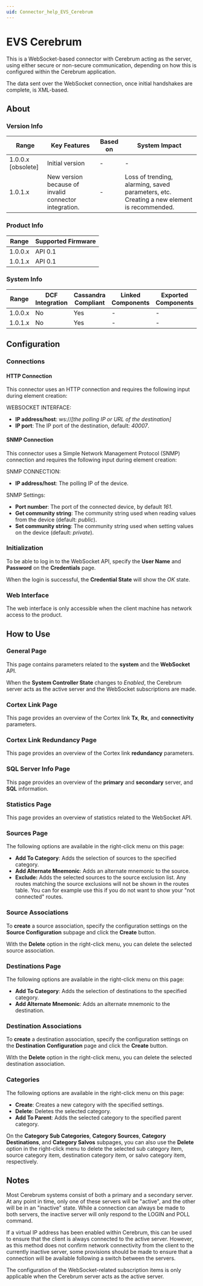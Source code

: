 ```yaml
---
uid: Connector_help_EVS_Cerebrum
---
```


# EVS Cerebrum

This is a WebSocket-based connector with Cerebrum acting as the server, using either secure or non-secure communication, depending on how this is configured within the Cerebrum application.

The data sent over the WebSocket connection, once initial handshakes are complete, is XML-based.

## About

### Version Info

| **Range**            | **Key Features**                                      | **Based on** | **System Impact**                                                                         |
|----------------------|-------------------------------------------------------|--------------|-------------------------------------------------------------------------------------------|
| 1.0.0.x \[obsolete\] | Initial version                                       | \-           | \-                                                                                        |
| 1.0.1.x              | New version because of invalid connector integration. | \-           | Loss of trending, alarming, saved parameters, etc. Creating a new element is recommended. |

### Product Info

| Range     | Supported Firmware     |
|-----------|------------------------|
| 1.0.0.x   | API 0.1                |
| 1.0.1.x   | API 0.1                |

### System Info

| Range     | DCF Integration     | Cassandra Compliant     | Linked Components     | Exported Components     |
|-----------|---------------------|-------------------------|-----------------------|-------------------------|
| 1.0.0.x   | No                  | Yes                     | \-                    | \-                      |
| 1.0.1.x   | No                  | Yes                     | \-                    | \-                      |

## Configuration

### Connections

#### HTTP Connection

This connector uses an HTTP connection and requires the following input during element creation:

WEBSOCKET INTERFACE:

- **IP address/host**: ws://*\[the polling IP or URL of the destination\]*
- **IP port**: The IP port of the destination, default: *40007*.

#### SNMP Connection

This connector uses a Simple Network Management Protocol (SNMP) connection and requires the following input during element creation:

SNMP CONNECTION:

- **IP address/host**: The polling IP of the device.

SNMP Settings:

- **Port number**: The port of the connected device, by default *161*.
- **Get community string**: The community string used when reading values from the device (default: *public*).
- **Set community string**: The community string used when setting values on the device (default: *private*).

### Initialization

To be able to log in to the WebSocket API, specify the **User Name** and **Password** on the **Credentials** page.

When the login is successful, the **Credential State** will show the *OK* state.

### Web Interface

The web interface is only accessible when the client machine has network access to the product.

## How to Use

### General Page

This page contains parameters related to the **system** and the **WebSocket** API.

When the **System Controller State** changes to *Enabled*, the Cerebrum server acts as the active server and the WebSocket subscriptions are made.

### Cortex Link Page

This page provides an overview of the Cortex link **Tx**, **Rx**, and **connectivity** parameters.

### Cortex Link Redundancy Page

This page provides an overview of the Cortex link **redundancy** parameters.

### SQL Server Info Page

This page provides an overview of the **primary** and **secondary** server, and **SQL** information.

### Statistics Page

This page provides an overview of statistics related to the WebSocket API.

### Sources Page

The following options are available in the right-click menu on this page:

- **Add To Category**: Adds the selection of sources to the specified category.
- **Add Alternate Mnemonic**: Adds an alternate mnemonic to the source.
- **Exclude:** Adds the selected sources to the source exclusion list. Any routes matching the source exclusions will not be shown in the routes table. You can for example use this if you do not want to show your "not connected" routes.

### Source Associations

To **create** a source association, specify the configuration settings on the **Source Configuration** subpage and click the **Create** button.

With the **Delete** option in the right-click menu, you can delete the selected source association.

### Destinations Page

The following options are available in the right-click menu on this page:

- **Add To Category**: Adds the selection of destinations to the specified category.
- **Add Alternate Mnemonic**: Adds an alternate mnemonic to the destination.

### Destination Associations

To **create** a destination association, specify the configuration settings on the **Destination** **Configuration** page and click the **Create** button.

With the **Delete** option in the right-click menu, you can delete the selected destination association.

### Categories

The following options are available in the right-click menu on this page:

- **Create**: Creates a new category with the specified settings.
- **Delete**: Deletes the selected category.
- **Add To Parent**: Adds the selected category to the specified parent category.

On the **Category Sub Categories**, **Category Sources**, **Category Destinations**, and **Category Salvos** subpages, you can also use the **Delete** option in the right-click menu to delete the selected sub category item, source category item, destination category item, or salvo category item, respectively.

## Notes

Most Cerebrum systems consist of both a primary and a secondary server. At any point in time, only one of these servers will be "active", and the other will be in an "inactive" state. While a connection can always be made to both servers, the inactive server will only respond to the LOGIN and POLL command.

If a virtual IP address has been enabled within Cerebrum, this can be used to ensure that the client is always connected to the active server. However, as this method does not confirm network connectivity from the client to the currently inactive server, some provisions should be made to ensure that a connection will be available following a switch between the servers.

The configuration of the WebSocket-related subscription items is only applicable when the Cerebrum server acts as the active server.
